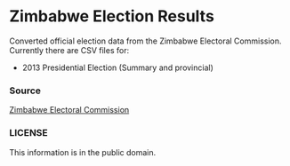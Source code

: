 Zimbabwe Election Results
=========================

Converted official election data from the Zimbabwe Electoral Commission. Currently there are CSV files for:

* 2013 Presidential Election (Summary and provincial)


### Source

[Zimbabwe Electoral Commission](http://www.zec.gov.zw/download)

### LICENSE

This information is in the public domain.
